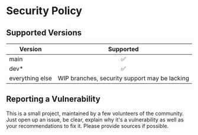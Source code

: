 # Security Policy

## Supported Versions

| Version | Supported |
| ------- | :-------: |
| main | :white_check_mark: |
| dev* | :white_check_mark: |
| everything else | WIP branches, security support may be lacking |

## Reporting a Vulnerability

This is a small project, maintained by a few volunteers of the community. Just open up an issue, be clear, explain why it's a vulnerability as well as your recommendations to fix it. Please provide sources if possible.
